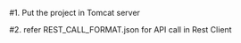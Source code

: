 #1. Put the project in Tomcat server

#2. refer REST_CALL_FORMAT.json for API call in Rest Client
<!--REST  API CALL FORMAT
fetch('http://localhost:8080/email/jsonparserservlet', {
      method: 'POST',
      headers: {
        "Content-Type": "application/json",
        "Authorization": "Bearer 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"
      },
      body:  JSON.stringify({
        "personalizations": [
          {
            "to": [
               "tanweer@myanatomy.in"
            ],
            "cc": [
               "tanweerhossainatspacebbsr@hotmail.com"
            ],
            "bcc": [
               "tanweerhossainatspacebbsr@gmail.com",
               "tanweerhossain.1996@gmail.com"
            ],
            "subject": "Mail Send through tomcat8 and sendgrid"
          }
        ],
        "from": "tanweer@myanatomy.in",
        "reply_to": "ajeet@myanatomy.in",
        "subject": "Mail Send through tomcat8 and sendgrid",
        "content": [
          {
            "type": "text/html",
            "value": "<html><p>Hi Sir,<br /><br />Its Done</p></html>"
          }
        ]
      }),
    }) -->